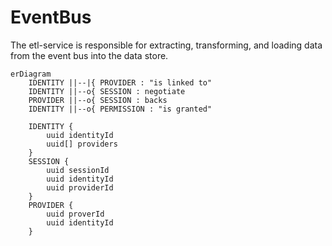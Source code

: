 # EventBus

The etl-service is responsible for extracting, transforming, and loading data from the event bus into the data store.

```mermaid
erDiagram
    IDENTITY ||--|{ PROVIDER : "is linked to"
    IDENTITY ||--o{ SESSION : negotiate
    PROVIDER ||--o{ SESSION : backs
    IDENTITY ||--o{ PERMISSION : "is granted"

    IDENTITY {
        uuid identityId
        uuid[] providers
    }
    SESSION {
        uuid sessionId
        uuid identityId
        uuid providerId
    }
    PROVIDER {
        uuid proverId
        uuid identityId
    }
```
